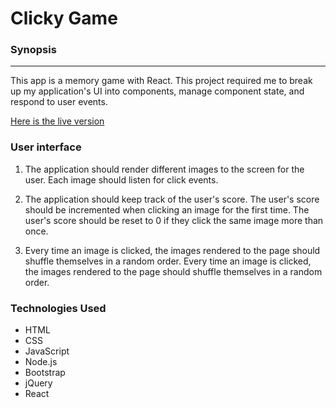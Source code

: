 #  Clicky Game

### Synopsis
***
This app is a memory game with React. This project required me to break up my application's UI into components, manage component state, and respond to user events. 

[Here is the live version](https:#)

### User interface


1. The application should render different images to the screen for the user. Each image should listen for click events.

2. The application should keep track of the user's score. The user's score should be incremented when clicking an image for the first time. The user's score should be reset to 0 if they click the same image more than once.

3. Every time an image is clicked, the images rendered to the page should shuffle themselves in a random order. Every time an image is clicked, the images rendered to the page should shuffle themselves in a random order.

### Technologies Used
- HTML
- CSS
- JavaScript
- Node.js
- Bootstrap
- jQuery
- React

